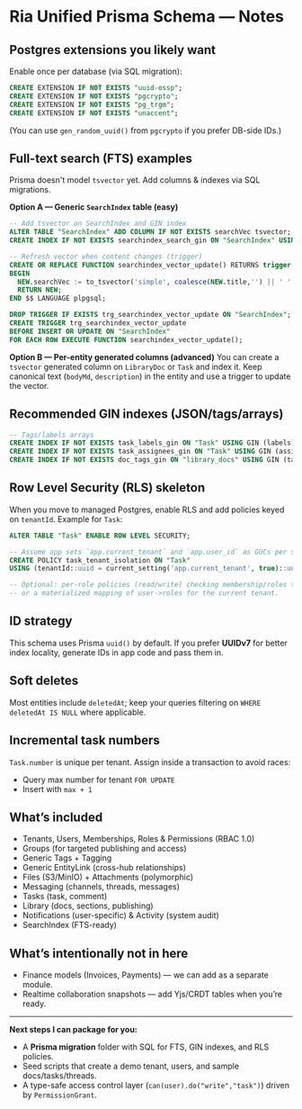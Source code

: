 # Ria Unified Prisma Schema — Notes

## Postgres extensions you likely want
Enable once per database (via SQL migration):
```sql
CREATE EXTENSION IF NOT EXISTS "uuid-ossp";
CREATE EXTENSION IF NOT EXISTS "pgcrypto";
CREATE EXTENSION IF NOT EXISTS "pg_trgm";
CREATE EXTENSION IF NOT EXISTS "unaccent";
```
(You can use `gen_random_uuid()` from `pgcrypto` if you prefer DB-side IDs.)

## Full-text search (FTS) examples
Prisma doesn't model `tsvector` yet. Add columns & indexes via SQL migrations.

**Option A — Generic `SearchIndex` table (easy)**
```sql
-- Add tsvector on SearchIndex and GIN index
ALTER TABLE "SearchIndex" ADD COLUMN IF NOT EXISTS searchVec tsvector;
CREATE INDEX IF NOT EXISTS searchindex_search_gin ON "SearchIndex" USING GIN (searchVec);

-- Refresh vector when content changes (trigger)
CREATE OR REPLACE FUNCTION searchindex_vector_update() RETURNS trigger AS $$
BEGIN
  NEW.searchVec := to_tsvector('simple', coalesce(NEW.title,'') || ' ' || coalesce(NEW.snippet,'') || ' ' || NEW.content);
  RETURN NEW;
END $$ LANGUAGE plpgsql;

DROP TRIGGER IF EXISTS trg_searchindex_vector_update ON "SearchIndex";
CREATE TRIGGER trg_searchindex_vector_update
BEFORE INSERT OR UPDATE ON "SearchIndex"
FOR EACH ROW EXECUTE FUNCTION searchindex_vector_update();
```

**Option B — Per-entity generated columns (advanced)**
You can create a `tsvector` generated column on `LibraryDoc` or `Task` and index it. Keep canonical text (`bodyMd`, `description`) in the entity and use a trigger to update the vector.

## Recommended GIN indexes (JSON/tags/arrays)
```sql
-- Tags/labels arrays
CREATE INDEX IF NOT EXISTS task_labels_gin ON "Task" USING GIN (labels);
CREATE INDEX IF NOT EXISTS task_assignees_gin ON "Task" USING GIN (assigneeIds);
CREATE INDEX IF NOT EXISTS doc_tags_gin ON "library_docs" USING GIN (tags);
```

## Row Level Security (RLS) skeleton
When you move to managed Postgres, enable RLS and add policies keyed on `tenantId`. Example for `Task`:

```sql
ALTER TABLE "Task" ENABLE ROW LEVEL SECURITY;

-- Assume app sets `app.current_tenant` and `app.user_id` as GUCs per session.
CREATE POLICY task_tenant_isolation ON "Task"
USING (tenantId::uuid = current_setting('app.current_tenant', true)::uuid);

-- Optional: per-role policies (read/write) checking membership/roles table
-- or a materialized mapping of user->roles for the current tenant.
```

## ID strategy
This schema uses Prisma `uuid()` by default. If you prefer **UUIDv7** for better index locality,
generate IDs in app code and pass them in.

## Soft deletes
Most entities include `deletedAt`; keep your queries filtering on `WHERE deletedAt IS NULL` where applicable.

## Incremental task numbers
`Task.number` is unique per tenant. Assign inside a transaction to avoid races:
- Query max number for tenant `FOR UPDATE`
- Insert with `max + 1`

## What’s included
- Tenants, Users, Memberships, Roles & Permissions (RBAC 1.0)
- Groups (for targeted publishing and access)
- Generic Tags + Tagging
- Generic EntityLink (cross-hub relationships)
- Files (S3/MinIO) + Attachments (polymorphic)
- Messaging (channels, threads, messages)
- Tasks (task, comment)
- Library (docs, sections, publishing)
- Notifications (user-specific) & Activity (system audit)
- SearchIndex (FTS-ready)

## What’s intentionally not in here
- Finance models (Invoices, Payments) — we can add as a separate module.
- Realtime collaboration snapshots — add Yjs/CRDT tables when you’re ready.

---

**Next steps I can package for you:**
- A **Prisma migration** folder with SQL for FTS, GIN indexes, and RLS policies.
- Seed scripts that create a demo tenant, users, and sample docs/tasks/threads.
- A type-safe access control layer (`can(user).do("write","task")`) driven by `PermissionGrant`.